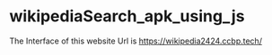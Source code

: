 # wikipediaSearch_apk_using_js

The Interface of this website Url is https://wikipedia2424.ccbp.tech/
